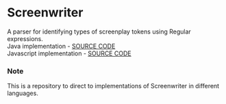 # Screenwriter
A parser for identifying types of screenplay tokens using Regular expressions. <br>
Java implementation - [SOURCE CODE](https://github.com/Ks-Weasley/ParseFountainIO) <br>
Javascript implementation - [SOURCE CODE](https://github.com/Ks-Weasley/Fountain-Writer) <br>

### Note
This is a repository to direct to implementations of Screenwriter in different languages.


